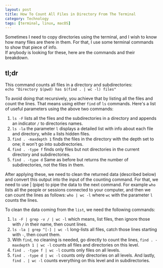 ```yaml
---
layout: post
title: How To Count All Files in Directory From The Terminal
category: Technology
tags: [terminal, linux, macOS]
---
```


Sometimes I need to copy directories using the terminal, and I wish to know how many files are there in them. For that, I use some terminal commands to show that piece of info.   
If anybody is looking for these, here are the commands and their breakdown.  

## tl;dr
This command counts all files in a directory and subdirectories:  
`echo "Directory $(pwd) has $(find . | wc -l) files"`  


To avoid doing that recursively, you achieve that by listing all the files and count the lines. That means using either `find` of `ls` commands.
Here's a list of useful parameters using the above two commands:
1. `ls -F` lists all the files and the subdirectories in a directory and appends an indicator `/` to directories names.
2. `ls -la` the parameter `l` displays a detailed list with info about each file and directory, while `a` lists hidden files.
3. `find . -maxdepth 1` finds the files in the directory with the depth set to one; it won't go into subdirectories.
4. `find . -type f` finds only files but not directories in the current directory and subdirectories.
5. `find . -type d` Same as before but returns the number of subdirectories, not the files in them.

After applying these, we need to clean the returned data (described below) and convert this output into the input of the counting command. For that, we need to use | (pipe) to pipe the data to the next command. 
For example `who` lists all the people or sessions connected to your computer, and then we can count the lines as follows:
`who | wc -l` where `wc` with the parameter `l` counts the lines.

To clean the data coming from the `list`, we need the following commands:
1. `ls -F | grep -v / | wc -l` which means, list files, then ignore those with `/` in their name, then count lines.
2. `ls -la | grep ^[-] | wc -l` long-lists all files, catch those lines starting with `-`, then count them.
3. With `find`, no cleaning is needed, go directly to count the lines, `find . -maxdepth 1 | wc -l` counts all files and directories on this level.
4. `find . -type f | wc -l` counts only files on all levels.
5. `find . -type d | wc -l` counts only directories on all levels.
And lastly, `find . | wc -l` counts everything on this level and in subdirectories.


